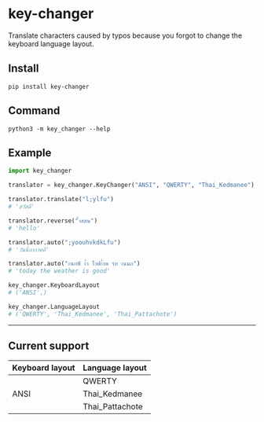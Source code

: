 # key-changer

Translate characters caused by typos because you forgot to change the keyboard language layout.

## Install
```
pip install key-changer
```

## Command
```
python3 -m key_changer --help
```

## Example
```python
import key_changer

translator = key_changer.KeyChanger("ANSI", "QWERTY", "Thai_Kedmanee")

translator.translate("l;ylfu")
# 'สวัสดี'

translator.reverse("้ำสสน")
# 'hello'

translator.auto(";yoouhvkdkLfu")
# 'วันนี้อากาศดี'

translator.auto("ะนกฟั ะ้ำ ไำฟะ้ำพ รห เนนก")
# 'today the weather is good'

key_changer.KeyboardLayout
# ('ANSI',)

key_changer.LanguageLayout
# ('QWERTY', 'Thai_Kedmanee', 'Thai_Pattachote')
```

---

## Current support

<table>
    <thead>
        <tr>
            <th>Keyboard layout</th>
            <th>Language layout</th>
        </tr>
    </thead>
    <tbody>
        <tr>
            <td rowspan=3>ANSI</td>
            <td>QWERTY</td>
        </tr>
        <tr>
            <td>Thai_Kedmanee</td>
        </tr>
        <tr>
            <td>Thai_Pattachote</td>
        </tr>
    </tbody>
</table>
